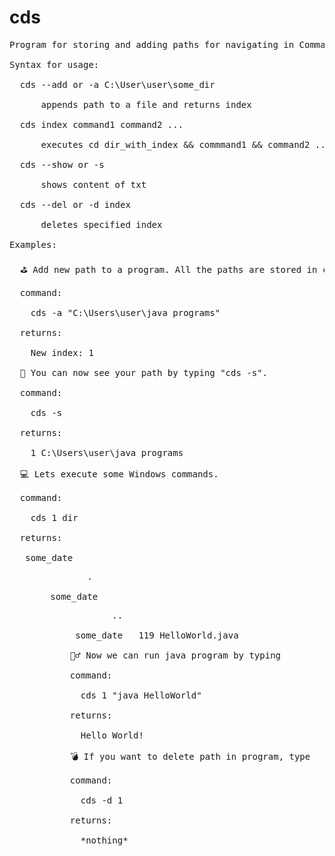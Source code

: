 # cds
<pre>
Program for storing and adding paths for navigating in Command Line. Name comes from command "cd" in Windows. <br />
Syntax for usage: <br />
  cds --add or -a C:\User\user\some_dir <br /> 
      appends path to a file and returns index <br /> 
  cds index command1 command2 ... <br />
      executes cd dir_with_index && commmand1 && command2 ... <br />
  cds --show or -s <br />
      shows content of txt <br />
  cds --del or -d index <br />
      deletes specified index <br />
Examples: <br />
  ⛳ Add new path to a program. All the paths are stored in cdsLog.txt file in the directory where program is located. <br />
  command: <br />
    cds -a "C:\Users\user\java programs" <br />
  returns: <br />
    New index: 1 <br />
  👀 You can now see your path by typing "cds -s". <br />
  command: <br />
    cds -s <br />
  returns: <br />
    1 C:\Users\user\java programs <br />
  💻 Lets execute some Windows commands. <br />
  command: <br />
    cds 1 dir <br />
  returns: <br />
   some_date   <DIR>          . <br />
   some_date   <DIR>          .. <br />
   some_date   119 HelloWorld.java <br />
  🏃‍♂️ Now we can run java program by typing <br />
  command: <br />
    cds 1 "java HelloWorld" <br />
  returns: <br />
    Hello World! <br />
  💣 If you want to delete path in program, type <br />
  command: <br />
    cds -d 1 <br />
  returns: <br />
    *nothing* <br />
</pre>
    
  
      
